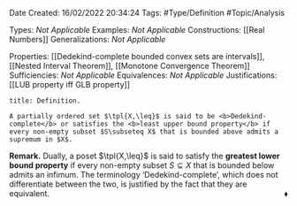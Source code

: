 <div class="topSpace"></div>

Date Created: 16/02/2022 20:34:24
Tags: #Type/Definition #Topic/Analysis

Types: <i>Not Applicable</i>
Examples: <i>Not Applicable</i>
Constructions: [[Real Numbers]]
Generalizations: <i>Not Applicable</i>

Properties: [[Dedekind-complete bounded convex sets are intervals]], [[Nested Interval Theorem]], [[Monotone Convergence Theorem]]
Sufficiencies: <i>Not Applicable</i>
Equivalences: <i>Not Applicable</i>
Justifications: [[LUB property iff GLB property]]

``` ad-Definition
title: Definition.

A partially ordered set $\tpl{X,\leq}$ is said to be <b>Dedekind-complete</b> or satisfies the <b>least upper bound property</b> if every non-empty subset $S\subseteq X$ that is bounded above admits a supremum in $X$.

```

<b>Remark.</b> Dually, a poset $\tpl{X,\leq}$ is said to satisfy the <b>greatest lower bound property</b> if every non-empty subset $S\subseteq X$ that is bounded below admits an infimum. The terminology $\textrm{`}$Dedekind-complete$\textrm{'}$, which does not differentiate between the two, is justified by the fact that they are equivalent.<span style="float:right;">$\blacklozenge$</span>
